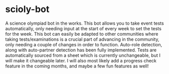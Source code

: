 # scioly-bot

A science olympiad bot in the works. This bot allows you to take event tests automatically, only needing input at the start of every week to set the tests for the week. This bot can easily be adapted to other communities where taking tests/examinations is a crucial part of advancing in the community, only needing a couple of changes in order to function. Auto-role detection, along with auto-partner detection has been fully implemented. Tests are automatically sourced from a sheet which is currently unchangeable, but I will make it changeable later. I will also most likely add a progress check feature in the coming months, and maybe a few fun features as well!

